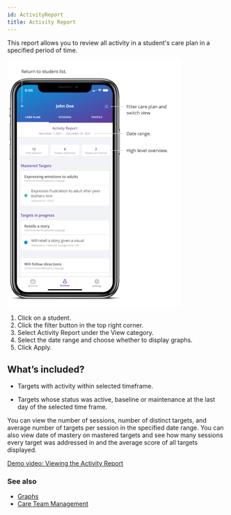 ```yaml
---
id: ActivityReport
title: Activity Report
---
```

This report allows you to review all activity in a student's care plan in a specified period of time. 

<img src="/img/ActivityReport.png" width="400" />

1. Click on a student. 
2. Click the filter button in the top right corner. 
3. Select Activity Report under the View category. 
4. Select the date range and choose whether to display graphs. 
5. Click Apply. 

## What’s included? 

- Targets with activity within selected timeframe.  

- Targets whose status was active, baseline or maintenance at the last day of the selected time frame.  

You can view the number of sessions, number of distinct targets, and average number of targets per session in the specified date range. You can also view date of mastery on mastered targets and see how many sessions every target was addressed in and the average score of all targets displayed.

[Demo video: Viewing the Activity Report](https://youtu.be/MltVclMUltI "Title")

### See also
- [Graphs](Reports/Graphs.md)
- [Care Team Management](Reports/CareTeamManagement.md)